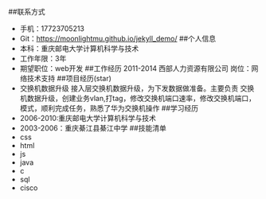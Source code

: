 ##联系方式
* 手机：17723705213
* Git：https://moonlightmu.github.io/jekyll_demo/
##个人信息
* 本科：重庆邮电大学计算机科学与技术
* 工作年限：3年
* 期望职位：web开发
##工作经历
2011-2014 西部人力资源有限公司  岗位：网络技术支持
##项目经历(star)
* 交换机数据升级
接入层交换机数据升级，为下发数据做准备。主要负责
交换机数据升级，创建业务vlan,打tag，修改交换机端口速率，修改交换机端口，模式，顺利完成任务，熟悉了华为交换机操作
##学习经历
* 2006-2010:重庆邮电大学计算机科学与技术
* 2003-2006：重庆綦江县綦江中学
##技能清单
* css
* html
* js
* java
* c
* sql
* cisco


